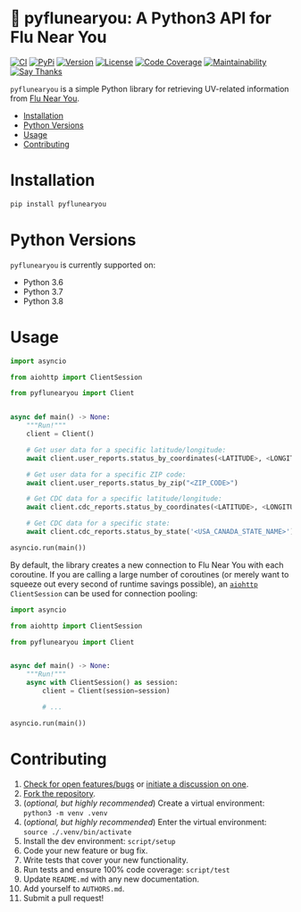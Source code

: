 # 🤒 pyflunearyou: A Python3 API for Flu Near You

[![CI](https://github.com/bachya/pyflunearyou/workflows/CI/badge.svg)](https://github.com/bachya/pyflunearyou/actions)
[![PyPi](https://img.shields.io/pypi/v/pyflunearyou.svg)](https://pypi.python.org/pypi/pyflunearyou)
[![Version](https://img.shields.io/pypi/pyversions/pyflunearyou.svg)](https://pypi.python.org/pypi/pyflunearyou)
[![License](https://img.shields.io/pypi/l/pyflunearyou.svg)](https://github.com/bachya/pyflunearyou/blob/master/LICENSE)
[![Code Coverage](https://codecov.io/gh/bachya/pyflunearyou/branch/dev/graph/badge.svg)](https://codecov.io/gh/bachya/pyflunearyou)
[![Maintainability](https://api.codeclimate.com/v1/badges/dee8556060c7d0e7f2d1/maintainability)](https://codeclimate.com/github/bachya/pyflunearyou/maintainability)
[![Say Thanks](https://img.shields.io/badge/SayThanks-!-1EAEDB.svg)](https://saythanks.io/to/bachya)

`pyflunearyou` is a simple Python library for retrieving UV-related information
from [Flu Near You](https://flunearyou.org/#!/).

- [Installation](#installation)
- [Python Versions](#python-versions)
- [Usage](#usage)
- [Contributing](#contributing)

# Installation

```python
pip install pyflunearyou
```

# Python Versions

`pyflunearyou` is currently supported on:

* Python 3.6
* Python 3.7
* Python 3.8

# Usage

```python
import asyncio

from aiohttp import ClientSession

from pyflunearyou import Client


async def main() -> None:
    """Run!"""
    client = Client()

    # Get user data for a specific latitude/longitude:
    await client.user_reports.status_by_coordinates(<LATITUDE>, <LONGITUDE>)

    # Get user data for a specific ZIP code:
    await client.user_reports.status_by_zip("<ZIP_CODE>")

    # Get CDC data for a specific latitude/longitude:
    await client.cdc_reports.status_by_coordinates(<LATITUDE>, <LONGITUDE>)

    # Get CDC data for a specific state:
    await client.cdc_reports.status_by_state('<USA_CANADA_STATE_NAME>')

asyncio.run(main())
```

By default, the library creates a new connection to Flu Near You with each coroutine. If
you are calling a large number of coroutines (or merely want to squeeze out every second
of runtime savings possible), an
[`aiohttp`](https://github.com/aio-libs/aiohttp) `ClientSession` can be used for connection
pooling:

```python
import asyncio

from aiohttp import ClientSession

from pyflunearyou import Client


async def main() -> None:
    """Run!"""
    async with ClientSession() as session:
        client = Client(session=session)

        # ...

asyncio.run(main())
```

# Contributing

1. [Check for open features/bugs](https://github.com/bachya/pyflunearyou/issues)
  or [initiate a discussion on one](https://github.com/bachya/pyflunearyou/issues/new).
2. [Fork the repository](https://github.com/bachya/pyflunearyou/fork).
3. (_optional, but highly recommended_) Create a virtual environment: `python3 -m venv .venv`
4. (_optional, but highly recommended_) Enter the virtual environment: `source ./.venv/bin/activate`
5. Install the dev environment: `script/setup`
6. Code your new feature or bug fix.
7. Write tests that cover your new functionality.
8. Run tests and ensure 100% code coverage: `script/test`
9. Update `README.md` with any new documentation.
10. Add yourself to `AUTHORS.md`.
11. Submit a pull request!
